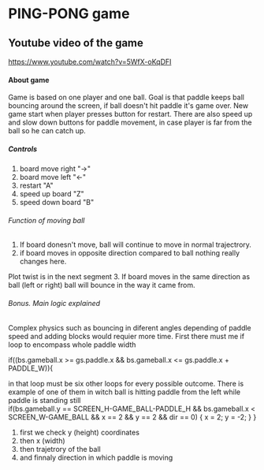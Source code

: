 # PING-PONG game

## Youtube video of the game

https://www.youtube.com/watch?v=5WfX-oKqDFI

#### About game

Game is based on one player and one ball. Goal is that paddle keeps ball bouncing around the screen, if ball doesn't hit paddle it's game over. New game start when player presses button for restart. There are also speed up and slow down buttons for paddle movement, in case player is far from the ball so he can catch up.

##### Controls

1. board move right "->"
2. board move left "<-"
3. restart "A"
4. speed up board "Z"
5. speed down board "B"

###### Function of moving ball

1. If board donesn't move, ball will continue to move in normal trajectrory.
2. if board moves in opposite direction compared to ball nothing really changes here.

Plot twist is in the next segment
3. If board moves in the same direction as ball (left or right) ball will bounce in the way it came from.

###### Bonus. Main logic explained
Complex physics such as bouncing in diferent angles depending of paddle speed and adding blocks would requier more time.
First there must me if loop to encompass whole paddle width

if((bs.gameball.x >= gs.paddle.x && bs.gameball.x <= gs.paddle.x + PADDLE_W)){
	
in that loop must be six other loops for every possible outcome. There is example of one of them in witch ball is hitting paddle from the left while paddle is standing still		
		if(bs.gameball.y == SCREEN_H-GAME_BALL-PADDLE_H && bs.gameball.x < SCREEN_W-GAME_BALL && x == 2 && y == 2 && dir == 0) {
    	x = 2;
			y = -2;
      }
      }
1. first we check y (height) coordinates
2. then x (width) 
3. then trajetrory of the ball
4. and finnaly direction in which paddle is moving
		
